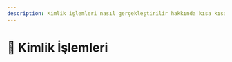 ```yaml
---
description: Kimlik işlemleri nasıl gerçekleştirilir hakkında kısa kısa bilgiler.
---
```


# 🎫 Kimlik İşlemleri


